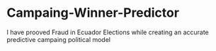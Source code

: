 # Campaing-Winner-Predictor
I have prooved Fraud in Ecuador Elections 
while creating an accurate predictive campaing political model
